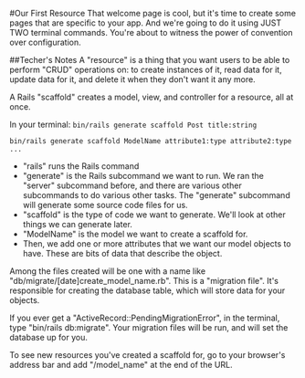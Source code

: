 #Our First Resource
That welcome page is cool, but it's time to create some pages that are specific to your app.
And we're going to do it using JUST TWO terminal commands.
You're about to witness the power of convention over configuration.

##Techer's Notes
A "resource" is a thing that you want users to be able to perform "CRUD" operations on: to create instances of it, read data for it, update data for it, and delete it when they don't want it any more.

A Rails "scaffold" creates a model, view, and controller for a resource, all at once.

In your terminal:
`bin/rails generate scaffold Post title:string`

`bin/rails generate scaffold ModelName attribute1:type attribute2:type ...`

   * "rails" runs the Rails command
   * "generate" is the Rails subcommand we want to run.
   We ran the "server" subcommand before, and there are various other subcommands to do various other tasks.
   The "generate" subcommand will generate some source code files for us.
   * "scaffold" is the type of code we want to generate. 
   We'll look at other things we can generate later.
   * "ModelName" is the model we want to create a scaffold for.
   * Then, we add one or more attributes that we want our model objects to have. 
   These are bits of data that describe the object.

Among the files created will be one with a name like "db/migrate/[date]create_model_name.rb". 
This is a "migration file". It's responsible for creating the database table, which will store data for your objects.

If you ever get a "ActiveRecord::PendingMigrationError", in the terminal, type "bin/rails db:migrate". Your migration files will be run, and will set the database up for you.

To see new resources you've created a scaffold for, go to your browser's address bar and add "/model_name" at the end of the URL.
